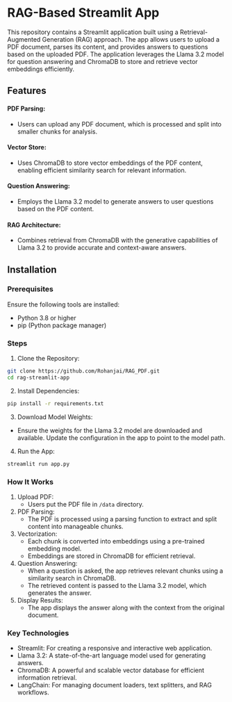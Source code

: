 # RAG-Based Streamlit App

This repository contains a Streamlit application built using a Retrieval-Augmented Generation (RAG) approach. The app allows users to upload a PDF document, parses its content, and provides answers to questions based on the uploaded PDF. The application leverages the Llama 3.2 model for question answering and ChromaDB to store and retrieve vector embeddings efficiently.

## Features
#### PDF Parsing:
-   Users can upload any PDF document, which is processed and split into smaller chunks for analysis.
#### Vector Store:
-	Uses ChromaDB to store vector embeddings of the PDF content, enabling efficient similarity search for relevant information.
#### Question Answering:
-	Employs the Llama 3.2 model to generate answers to user questions based on the PDF content.
#### RAG Architecture:
-	Combines retrieval from ChromaDB with the generative capabilities of Llama 3.2 to provide accurate and context-aware answers.

## Installation

### Prerequisites

Ensure the following tools are installed:
- Python 3.8 or higher
- pip (Python package manager)

### Steps
1.	Clone the Repository:
```bash
git clone https://github.com/Rohanjai/RAG_PDF.git
cd rag-streamlit-app
```

2.	Install Dependencies:
```bash
pip install -r requirements.txt
```

3.	Download Model Weights:
- Ensure the weights for the Llama 3.2 model are downloaded and available. Update the configuration in the app to point to the model path.
4.	Run the App:
```bash
streamlit run app.py
```
### How It Works
1.	Upload PDF:
	-	Users put the  PDF file in `/data` directory.
2.	PDF Parsing:
	-	The PDF is processed using a parsing function to extract and split content into manageable chunks.
3.	Vectorization:
	-	Each chunk is converted into embeddings using a pre-trained embedding model.
	-	Embeddings are stored in ChromaDB for efficient retrieval.
4.	Question Answering:
	-	When a question is asked, the app retrieves relevant chunks using a similarity search in ChromaDB.
	-	The retrieved content is passed to the Llama 3.2 model, which generates the answer.
5.	Display Results:
	-	The app displays the answer along with the context from the original document.

### Key Technologies
-	Streamlit: For creating a responsive and interactive web application.
-	Llama 3.2: A state-of-the-art language model used for generating answers.
-	ChromaDB: A powerful and scalable vector database for efficient information retrieval.
-	LangChain: For managing document loaders, text splitters, and RAG workflows.

